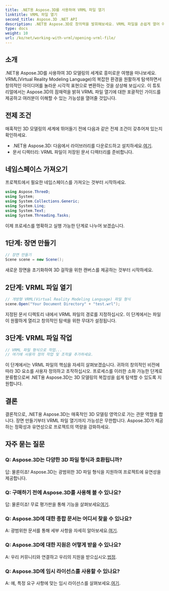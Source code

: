 ```yaml
---
title: .NET용 Aspose.3D를 사용하여 VRML 파일 열기
linktitle: VRML 파일 열기
second_title: Aspose.3D .NET API
description: .NET용 Aspose.3D로 창의력을 발휘해보세요. VRML 파일을 손쉽게 열어 아이디어를 멋진 3D 걸작으로 바꿔보세요. 지금 다운로드하세요!
type: docs
weight: 10
url: /ko/net/working-with-vrml/opening-vrml-file/
---
```

## 소개
.NET용 Aspose.3D를 사용하여 3D 모델링의 세계로 흥미로운 여행을 떠나보세요. VRML(Virtual Reality Modeling Language)의 복잡한 환경을 원활하게 탐색하면서 창의적인 아이디어를 놀라운 시각적 표현으로 변환하는 것을 상상해 보십시오. 이 튜토리얼에서는 Aspose.3D의 잠재력을 밝혀 VRML 파일 열기에 대한 포괄적인 가이드를 제공하고 여러분이 이해할 수 있는 가능성을 열어줄 것입니다.
## 전제 조건
매혹적인 3D 모델링의 세계에 뛰어들기 전에 다음과 같은 전제 조건이 갖추어져 있는지 확인하세요.
-  .NET용 Aspose.3D: 다음에서 라이브러리를 다운로드하고 설치하세요.[여기](https://releases.aspose.com/3d/net/).
- 문서 디렉터리: VRML 파일이 저장된 문서 디렉터리를 준비합니다.
## 네임스페이스 가져오기
프로젝트에서 필요한 네임스페이스를 가져오는 것부터 시작하세요.
```csharp
using Aspose.ThreeD;
using System;
using System.Collections.Generic;
using System.Linq;
using System.Text;
using System.Threading.Tasks;
```
이제 프로세스를 명확하고 실행 가능한 단계로 나누어 보겠습니다.
## 1단계: 장면 만들기
```csharp
// 장면 만들기
Scene scene = new Scene();
```
새로운 장면을 초기화하여 3D 걸작을 위한 캔버스를 제공하는 것부터 시작하세요.
## 2단계: VRML 파일 열기
```csharp
// 개방형 VRML(Virtual Reality Modeling Language) 파일 형식
scene.Open("Your Document Directory" + "test.wrl");
```
지정된 문서 디렉토리 내에서 VRML 파일의 경로를 지정하십시오. 이 단계에서는 파일이 원활하게 열리고 창의적인 탐색을 위한 무대가 설정됩니다.
## 3단계: VRML 파일 작업
```csharp
// VRML 파일 형식으로 작업...
// 여기에 사용자 정의 작업 및 조작을 추가하세요.
```
이 단계에서는 VRML 파일의 핵심을 자세히 살펴보겠습니다. 귀하의 창의적인 비전에 따라 3D 요소를 사용자 정의하고 조작하십시오.
프로세스를 이러한 소화 가능한 단계로 분류함으로써 .NET용 Aspose.3D는 3D 모델링의 복잡성을 쉽게 탐색할 수 있도록 지원합니다.
## 결론
결론적으로, .NET용 Aspose.3D는 매혹적인 3D 모델링 영역으로 가는 관문 역할을 합니다. 장면 만들기부터 VRML 파일 열기까지 가능성은 무한합니다. Aspose.3D가 제공하는 정확성과 유연성으로 프로젝트의 역량을 강화하세요.
## 자주 묻는 질문
### Q: Aspose.3D는 다양한 3D 파일 형식과 호환됩니까?
답: 물론이죠! Aspose.3D는 광범위한 3D 파일 형식을 지원하여 프로젝트에 유연성을 제공합니다.
### Q: 구매하기 전에 Aspose.3D를 사용해 볼 수 있나요?
 답: 물론이죠! 무료 평가판을 통해 기능을 살펴보세요[여기](https://releases.aspose.com/).
### Q: Aspose.3D에 대한 종합 문서는 어디서 찾을 수 있나요?
 A: 광범위한 문서를 통해 세부 사항을 자세히 알아보세요.[여기](https://reference.aspose.com/3d/net/).
### Q: Aspose.3D에 대한 지원은 어떻게 받을 수 있나요?
 A: 우리 커뮤니티와 연결하고 우리의 지원을 받으십시오.[법정](https://forum.aspose.com/c/3d/18).
### Q: Aspose.3D에 임시 라이선스를 사용할 수 있나요?
 A: 예, 특정 요구 사항에 맞는 임시 라이선스를 살펴보세요.[여기](https://purchase.aspose.com/temporary-license/).